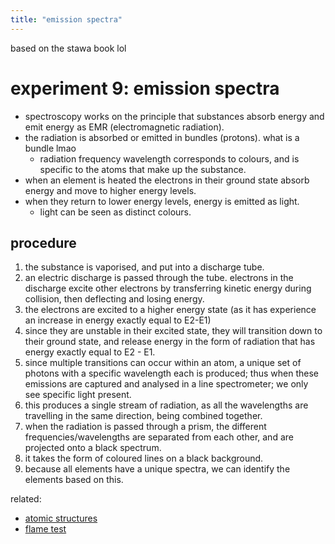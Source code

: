 ```yaml
---
title: "emission spectra"
---
```


based on the stawa book lol

# experiment 9: emission spectra

- spectroscopy works on the principle that substances absorb energy and emit energy as EMR (electromagnetic radiation).
- the radiation is absorbed or emitted in bundles (protons). what is a bundle lmao
  - radiation frequency wavelength corresponds to colours, and is specific to the atoms that make up the substance.
- when an element is heated the electrons in their ground state absorb energy and move to higher energy levels.
- when they return to lower energy levels, energy is emitted as light.
  - light can be seen as distinct colours.

## procedure

1. the substance is vaporised, and put into a discharge tube.
2. an electric discharge is passed through the tube. electrons in the discharge excite other electrons by transferring kinetic energy during collision, then deflecting and losing energy.
3. the electrons are excited to a higher energy state (as it has experience an increase in energy exactly equal to E2-E1)
4. since they are unstable in their excited state, they will transition down to their ground state, and release energy in the form of radiation that has energy exactly equal to E2 - E1.
5. since multiple transitions can occur within an atom, a unique set of photons with a specific wavelength each is produced; thus when these emissions are captured and analysed in a line spectrometer; we only see specific light present.
6. this produces a single stream of radiation, as all the wavelengths are travelling in the same direction, being combined together.
7. when the radiation is passed through a prism, the different frequencies/wavelengths are separated from each other, and are projected onto a black spectrum.
8. it takes the form of coloured lines on a black background.
9. because all elements have a unique spectra, we can identify the elements based on this.

related:

- [atomic structures](notes/archive/AEold/chemistry/lessonnotes/ATOMIC-STRUCTURES.md)
- [flame test](notes/archive/AEold/chemistry/lessonnotes/FLAME-TEST.md)
